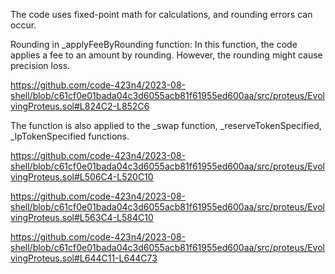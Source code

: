 The code uses fixed-point math for calculations, and rounding errors can occur.

Rounding in _applyFeeByRounding function:
In this function, the code applies a fee to an amount by rounding. However, the rounding might cause precision loss.

https://github.com/code-423n4/2023-08-shell/blob/c61cf0e01bada04c3d6055acb81f61955ed600aa/src/proteus/EvolvingProteus.sol#L824C2-L852C6

The function is also applied to the _swap function, _reserveTokenSpecified, _lpTokenSpecified functions.

https://github.com/code-423n4/2023-08-shell/blob/c61cf0e01bada04c3d6055acb81f61955ed600aa/src/proteus/EvolvingProteus.sol#L506C4-L520C10

https://github.com/code-423n4/2023-08-shell/blob/c61cf0e01bada04c3d6055acb81f61955ed600aa/src/proteus/EvolvingProteus.sol#L563C4-L584C10

https://github.com/code-423n4/2023-08-shell/blob/c61cf0e01bada04c3d6055acb81f61955ed600aa/src/proteus/EvolvingProteus.sol#L644C11-L644C73